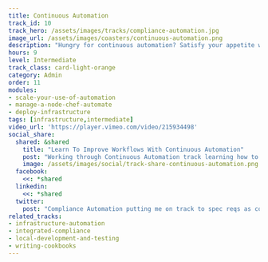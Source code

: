 ```yaml
---
title: Continuous Automation
track_id: 10
track_hero: /assets/images/tracks/compliance-automation.jpg
image_url: /assets/images/coasters/continuous-automation.png
description: "Hungry for continuous automation? Satisfy your appetite with Chef Automate, the platform for continuous development, and learn how it can provide visibility into your infrastructure. Also discover how to deploy a cookbook using the Chef Automate pipeline."
hours: 9
level: Intermediate
track_class: card-light-orange
category: Admin
order: 11
modules:
- scale-your-use-of-automation
- manage-a-node-chef-automate
- deploy-infrastructure
tags: [infrastructure,intermediate]
video_url: 'https://player.vimeo.com/video/215934498'
social_share:
  shared: &shared
    title: "Learn To Improve Workflows With Continuous Automation"
    post: "Working through Continuous Automation track learning how to gain infrastructure visibility using Chef Automate, and how to deploy cookbooks using Chef Automate pipeline. Take a closer look now."
    image: /assets/images/social/track-share-continuous-automation.png
  facebook:
    <<: *shared
  linkedin:
    <<: *shared
  twitter:
    post: "Compliance Automation putting me on track to spec reqs as code using InSpec, detect problems, & more. You on track?"
related_tracks:
- infrastructure-automation
- integrated-compliance
- local-development-and-testing
- writing-cookbooks
---
```

